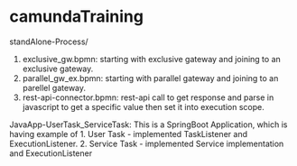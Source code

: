 # camundaTraining

standAlone-Process/
  1. exclusive_gw.bpmn: starting with exclusive gateway and joining to an exclusive gateway.
  2. parallel_gw_ex.bpmn: starting with parallel gateway and joining to an parellel gateway.
  3. rest-api-connector.bpmn: rest-api call to get response and parse in javascript to get a specific value then set it into execution scope.

JavaApp-UserTask_ServiceTask:
  This is a SpringBoot Application, which is having example of 
    1. User Task - implemented TaskListener and ExecutionListener.
    2. Service Task - implemented Service implementation and ExecutionListener
